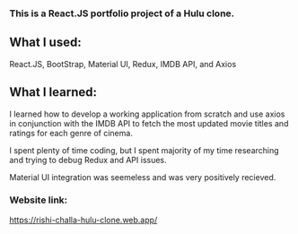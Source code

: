 ### This is a React.JS portfolio project of a Hulu clone. 


## What I used:

React.JS, BootStrap, Material UI, Redux, IMDB API, and Axios

## What I learned:

I learned how to develop a working application from scratch and use axios in conjunction with the IMDB API to fetch the most updated movie titles and ratings for each genre of cinema. 

I spent plenty of time coding, but I spent majority of my time researching and trying to debug Redux and API issues. 

Material UI integration was seemeless and was very positively recieved. 


### Website link:

https://rishi-challa-hulu-clone.web.app/
